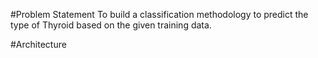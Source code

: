#Problem Statement
	To build a classification methodology to predict the type of Thyroid based on the given training data. 

#Architecture
